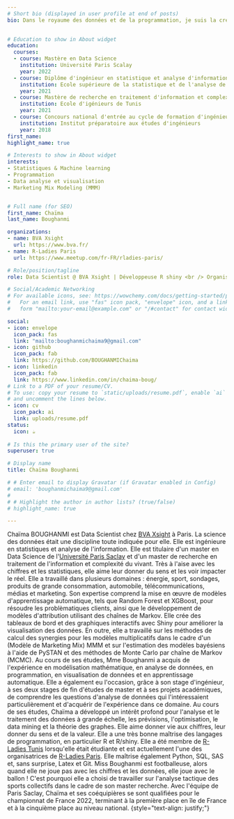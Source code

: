 ```yaml
---
# Short bio (displayed in user profile at end of posts)
bio: Dans le royaume des données et de la programmation, je suis la créatrice de possibilités infinies.

  
# Education to show in About widget
education:
  courses:
  - course: Mastère en Data Science
    institution: Université Paris Scalay
    year: 2022
  - course: Diplôme d'ingénieur en statistique et analyse d'information
    institution: Ecole supérieure de la statistique et de l'analyse de l'information
    year: 2021
  - course: Mastère de recherche en traitement d'information et complexité du vivant
    institution: Ecole d'igénieurs de Tunis
    year: 2021
  - course: Concours national d'entrée au cycle de formation d'ingénieurs
    institution: Institut préparatoire aux études d'ingénieurs
    year: 2018
first_name: 
highlight_name: true

# Interests to show in About widget
interests:
- Statistiques & Machine learning
- Programmation
- Data analyse et visualisation
- Marketing Mix Modeling (MMM)


# Full name (for SEO)
first_name: Chaïma
last_name: Boughanmi

organizations:
- name: BVA Xsight
  url: https://www.bva.fr/
- name: R-Ladies Paris
  url: https://www.meetup.com/fr-FR/rladies-paris/

# Role/position/tagline
role: Data Scientist @ BVA Xsight | Développeuse R shiny <br /> Organisatrice @ R-Ladies Paris <br /> Paris France

# Social/Academic Networking
# For available icons, see: https://wowchemy.com/docs/getting-started/page-builder/#icons
#   For an email link, use "fas" icon pack, "envelope" icon, and a link in the
#   form "mailto:your-email@example.com" or "/#contact" for contact widget.

social:
- icon: envelope
  icon_pack: fas
  link: "mailto:boughanmichaima9@gmail.com"
- icon: github
  icon_pack: fab
  link: https://github.com/BOUGHANMIChaima
- icon: linkedin
  icon_pack: fab
  link: https://www.linkedin.com/in/chaima-boug/
# Link to a PDF of your resume/CV.
# To use: copy your resume to `static/uploads/resume.pdf`, enable `ai` icons in `params.yaml`,
# and uncomment the lines below.
- icon: cv
  icon_pack: ai
  link: uploads/resume.pdf
status:
  icon: ☕️
  
# Is this the primary user of the site?
superuser: true

# Display name
title: Chaïma Boughanmi

# # Enter email to display Gravatar (if Gravatar enabled in Config)
# email: 'boughanmichaima9@gmail.com'
# 
# # Highlight the author in author lists? (true/false)
# highlight_name: true

---
```

Chaïma BOUGHANMI est Data Scientist chez [BVA Xsight](https://www.bva.fr/) à Paris. La science des données était une discipline toute indiquée pour elle. Elle est ingénieure en statistiques et analyse de l'information.
Elle est titulaire d'un master en Data Science de l'[Université Paris Saclay](https://www.universite-paris-saclay.fr/formation/master/mathematiques-et-applications/m2-data-science-sante-assurance-et-finance) et d'un master de recherche en traitement de l'information et complexité du vivant.
Très à l'aise avec les chiffres et les statistiques, elle aime leur donner du sens et les voir impacter le réel.
Elle a travaillé dans plusieurs domaines : énergie, sport, sondages, produits de grande consommation, automobile, télécommunications, médias et marketing.
Son expertise comprend la mise en œuvre de modèles d'apprentissage automatique, tels que Random Forest et XGBoost, pour résoudre les problèmatiques clients, ainsi que le développement de modèles d'attribution utilisant des chaînes de Markov. Elle crée des tableaux de bord et des graphiques interactifs avec Shiny pour améliorer la visualisation des données. En outre, elle a travaillé sur les méthodes de calcul des synergies pour les modèles multiplicatifs dans le cadre d'un (Modèle de Marketing Mix) MMM et sur l'estimation des modèles bayésiens à l'aide de PySTAN et des méthodes de Monte Carlo par chaîne de Markov (MCMC).
Au cours de ses études, Mme Boughanmi a acquis de l'expérience en modélisation mathématique, en analyse de données, en programmation, en visualisation de données et en apprentissage automatique.
Elle a également eu l'occasion, grâce à son stage d'ingénieur, à ses deux stages de fin d'études de master et à ses projets académiques, de comprendre les questions d'analyse de données qui l'intéressaient particulièrement et d'acquérir de l'expérience dans ce domaine.
Au cours de ses études, Chaïma a développé un intérêt profond pour l'analyse et le traitement des données à grande échelle, les prévisions, l'optimisation, le data mining et la théorie des graphes.
Elle aime donner vie aux chiffres, leur donner du sens et de la valeur.
Elle a une très bonne maîtrise des langages de programmation, en particulier
R et R/shiny. Elle a été membre de [R-Ladies Tunis](https://www.meetup.com/rladies-tunis/) lorsqu'elle était étudiante et est actuellement l'une des organisatrices de [R-Ladies Paris](https://www.meetup.com/fr-FR/rladies-paris/).
Elle maîtrise également Python, SQL, SAS et, sans surprise, Latex et Git.
Miss Boughanmi est footballeuse, alors quand elle ne joue pas avec les chiffres et les données, elle joue avec le ballon ! C'est pourquoi elle a choisi de travailler sur l'analyse tactique des sports collectifs dans le cadre de son master recherche.
Avec l'équipe de Paris Saclay, Chaïma et ses coéquipières se sont qualifiées pour le championnat de France 2022, terminant à la première place en île de France et à la cinquième place au niveau national.
{style="text-align: justify;"}
